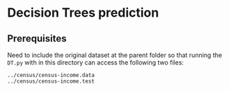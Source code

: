 # Decision Trees prediction

## Prerequisites
Need to include the original dataset at the parent folder so that running the `DT.py`
with in this directory can access the following two files: 
```
../census/census-income.data
../census/census-income.test

```

